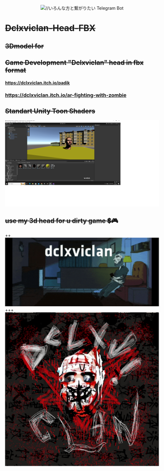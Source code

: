 <p align="center">
  <img alt= "//いろんな方と繋がりたい Telegram Bot" src="https://github.com/vo6i/Dclxviclan-Head-FBX/blob/main/InShot_20241119_025814561.gif" />
</p>


# ~~Dclxviclan-Head-FBX~~
## ~~3Dmodel for~~
## ~~Game Development "Dclxviclan" head in fbx format~~

 ####  https://dclxviclan.itch.io/padik
 ###  https://dclxviclan.itch.io/ar-fighting-with-zombie

## ~~Standart Unity Toon Shaders~~

![](https://github.com/dclxviclangames/Dclxviclan-Head-FBX/blob/main/DclxviclanHeadToon.png)

## ~~use my 3d head for u dirty game 💲🎮~~

++ ![](https://github.com/vo6i/ShadersChill/blob/main/data/moon.jpg) 
+++ ![](https://github.com/vo6i/ShadersChill/blob/main/data/mood.jpg) 
